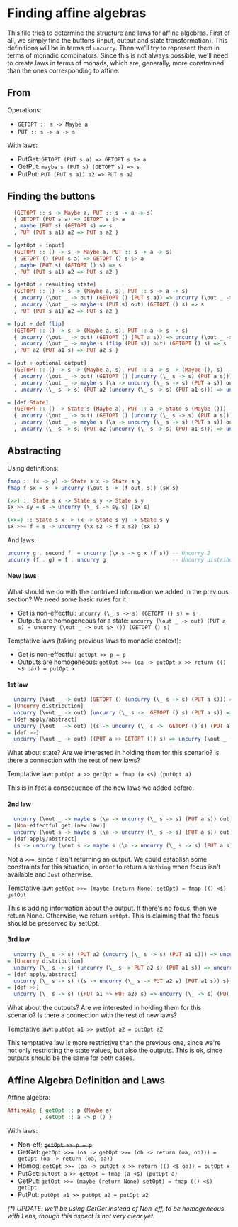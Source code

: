 # Finding affine algebras

This file tries to determine the structure and laws for affine algebras. First
of all, we simply find the buttons (input, output and state transformation).
This definitions will be in terms of `uncurry`. Then we'll try to represent them
in terms of monadic combinators. Since this is not always possible, we'll need
to create laws in terms of monads, which are, generally, more constrained than
the ones corresponding to affine.

## From

Operations:
* `GETOPT :: s -> Maybe a`
* `PUT :: s -> a -> s`

With laws:
* PutGet: `GETOPT (PUT s a) => GETOPT s $> a`
* GetPut: `maybe s (PUT s) (GETOPT s) => s`
* PutPut: `PUT (PUT s a1) a2 => PUT s a2`

## Finding the buttons

```haskell
  (GETOPT :: s -> Maybe a, PUT :: s -> a -> s)
  { GETOPT (PUT s a) => GETOPT s $> a
  , maybe (PUT s) (GETOPT s) => s
  , PUT (PUT s a1) a2 => PUT s a2 }

= [getOpt + input]
  (GETOPT :: () -> s -> Maybe a, PUT :: s -> a -> s)
  { GETOPT () (PUT s a) => GETOPT () s $> a
  , maybe (PUT s) (GETOPT () s) => s
  , PUT (PUT s a1) a2 => PUT s a2 }

= [getOpt + resulting state]
  (GETOPT :: () -> s -> (Maybe a, s), PUT :: s -> a -> s)
  { uncurry (\out _ -> out) (GETOPT () (PUT s a)) => uncurry (\out _ -> out $> a) (GETOPT () s)
  , uncurry (\out _ -> maybe s (PUT s) out) (GETOPT () s) => s
  , PUT (PUT s a1) a2 => PUT s a2 }

= [put + def flip]
  (GETOPT :: () -> s -> (Maybe a, s), PUT :: a -> s -> s)
  { uncurry (\out _ -> out) (GETOPT () (PUT a s)) => uncurry (\out _ -> out $> a) (GETOPT () s)
  , uncurry (\out _ -> maybe s (flip (PUT s)) out) (GETOPT () s) => s
  , PUT a2 (PUT a1 s) => PUT a2 s }

= [put + optional output]
  (GETOPT :: () -> s -> (Maybe a, s), PUT :: a -> s -> (Maybe (), s)
  { uncurry (\out _ -> out) (GETOPT () (uncurry (\_ s -> s) (PUT a s))) => uncurry (\out _ -> out $> a) (GETOPT () s)
  , uncurry (\out _ -> maybe s (\a -> uncurry (\_ s -> s) (PUT a s)) out) (GETOPT () s) => s
  , uncurry (\_ s -> s) (PUT a2 (uncurry (\_ s -> s) (PUT a1 s))) => uncurry (\_ -> s) (PUT a2 s) }

= [def State]
  (GETOPT :: () -> State s (Maybe a), PUT :: a -> State s (Maybe ()))
  { uncurry (\out _ -> out) (GETOPT () (uncurry (\_ s -> s) (PUT a s))) => uncurry (\out _ -> out $> a) (GETOPT () s)
  , uncurry (\out _ -> maybe s (\a -> uncurry (\_ s -> s) (PUT a s)) out) (GETOPT () s) => s
  , uncurry (\_ s -> s) (PUT a2 (uncurry (\_ s -> s) (PUT a1 s))) => uncurry (\_ -> s) (PUT a2 s) }
```

## Abstracting

Using definitions:
```haskell
fmap :: (x -> y) -> State s x -> State s y
fmap f sx = s -> uncurry (\out s -> (f out, s)) (sx s)

(>>) :: State s x -> State s y -> State s y
sx >> sy = s -> uncurry (\_ s -> sy s) (sx s)

(>>=) :: State s x -> (x -> State s y) -> State s y
sx >>= f = s -> uncurry (\x s2 -> f x s2) (sx s)
```

And laws:
```haskell
uncurry g . second f  = uncurry (\x s -> g x (f s)) -- Uncurry 2
uncurry (f . g) = f . uncurry g                     -- Uncurry distribution
```

#### New laws

What should we do with the contrived information we added in the previous
section? We need some basic rules for it:
* Get is non-effectful: `uncurry (\_ s -> s) (GETOPT () s) = s`
* Outputs are homogeneous for a state: `uncurry (\out _ -> out) (PUT a s) = uncurry (\out _ -> out $> ()) (GETOPT () s)`

Temptative laws (taking previous laws to monadic context):
* Get is non-effectful: `getOpt >> p = p`
* Outputs are homogeneous: `getOpt >>= (oa -> putOpt x >> return (() <$ oa)) = putOpt x`

#### 1st law

```haskell
  uncurry (\out _ -> out) (GETOPT () (uncurry (\_ s -> s) (PUT a s))) => uncurry (\out _ -> out $> a) (GETOPT () s)
= [Uncurry distribution]
  uncurry (\out _ -> out) (uncurry (\_ s ->  GETOPT () s) (PUT a s)) => uncurry (\out _ -> out $> a) (GETOPT () s)
= [def apply/abstract]
  uncurry (\out _ -> out) ((s -> uncurry (\_ s ->  GETOPT () s) (PUT a s)) s) => uncurry (\out _ -> out $> a) (GETOPT () s)
= [def >>]
  uncurry (\out _ -> out) ((PUT a >> GETOPT ()) s) => uncurry (\out _ -> out $> a) (GETOPT () s)
```

What about state? Are we interested in holding them for this scenario? Is there
a connection with the rest of new laws?

Temptative law:
`putOpt a >> getOpt = fmap (a <$) (putOpt a)`

This is in fact a consequence of the new laws we added before.

#### 2nd law

```haskell
  uncurry (\out _ -> maybe s (\a -> uncurry (\_ s -> s) (PUT a s)) out) (GETOPT () s) => s
= [Non-effectful get (new law)]
  uncurry (\out s -> maybe s (\a -> uncurry (\_ s -> s) (PUT a s)) out) (GETOPT () s) => s
= [def apply/abstract]
  (s -> uncurry (\out s -> maybe s (\a -> uncurry (\_ s -> s) (PUT a s)) out) (GETOPT () s)) s => s
```

Not a `>>=`, since `f` isn't returning an output. We could establish some
constraints for this situation, in order to return a `Nothing` when focus isn't
available and `Just` otherwise.

Temptative law:
`getOpt >>= (maybe (return None) setOpt) = fmap (() <$) getOpt`

This is adding information about the output. If there's no focus, then we return
None. Otherwise, we return `setOpt`. This is claiming that the focus should be
preserved by setOpt.

#### 3rd law

```haskell
  uncurry (\_ s -> s) (PUT a2 (uncurry (\_ s -> s) (PUT a1 s))) => uncurry (\_ -> s) (PUT a2 s)
= [Uncurry distribution]
  uncurry (\_ s -> s) (uncurry (\_ s -> PUT a2 s) (PUT a1 s)) => uncurry (\_ -> s) (PUT a2 s)
= [def apply/abstract]
  uncurry (\_ s -> s) ((s -> uncurry (\_ s -> PUT a2 s) (PUT a1 s)) s) => uncurry (\_ -> s) (PUT a2 s)
= [def >>]
  uncurry (\_ s -> s) ((PUT a1 >> PUT a2) s) => uncurry (\_ -> s) (PUT a2 s)
```

What about the outputs? Are we interested in holding them for this scenario? Is
there a connection with the rest of new laws?

Temptative law:
`putOpt a1 >> putOpt a2 = putOpt a2`

This temptative law is more restrictive than the previous one, since we're not
only restricting the state values, but also the outputs. This is ok, since
outputs should be the same for both cases.

## Affine Algebra Definition and Laws

Affine algebra:
```haskell
AffineAlg { getOpt :: p (Maybe a)
          , setOpt :: a -> p () }
```

With laws:
* ~~Non-eff: `getOpt >> p = p`~~
* GetGet: `getOpt >>= (oa -> getOpt >>= (ob -> return (oa, ob))) = getOpt (oa -> return (oa, oa))`
* Homog: `getOpt >>= (oa -> putOpt x >> return (() <$ oa)) = putOpt x`
* PutGet: `putOpt a >> getOpt = fmap (a <$) (putOpt a)`
* GetPut: `getOpt >>= (maybe (return None) setOpt) = fmap (() <$) getOpt`
* PutPut: `putOpt a1 >> putOpt a2 = putOpt a2`

_(*) UPDATE: we'll be using GetGet instead of Non-eff, to be homogeneous with Lens, though this aspect is not very clear yet._
